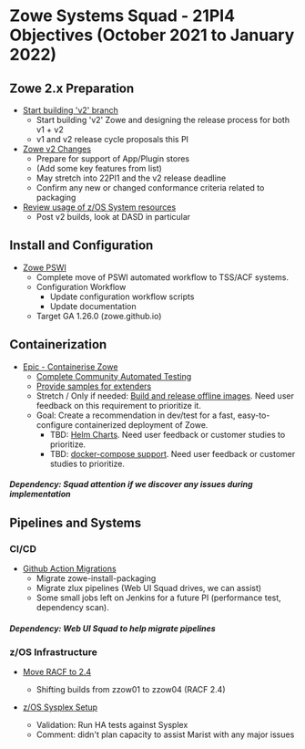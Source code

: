 # Zowe Systems Squad - 21PI4 Objectives (October 2021 to January 2022)

## Zowe 2.x Preparation

* [Start building 'v2' branch](https://github.com/zowe/zowe-install-packaging/issues/2262)
  - Start building 'v2' Zowe and designing the release process for both v1 + v2 
  - v1 and v2 release cycle proposals this PI 
* [Zowe v2 Changes](https://github.com/zowe/zowe-install-packaging/issues/2136)
  - Prepare for support of App/Plugin stores
  - (Add some key features from list)
  - May stretch into 22PI1 and the v2 release deadline
  - Confirm any new or changed conformance criteria related to packaging
* [Review usage of z/OS System resources]()
  - Post v2 builds, look at DASD in particular

## Install and Configuration 

* [Zowe PSWI]()
  - Complete move of PSWI automated workflow to TSS/ACF systems.
  - Configuration Workflow
    * Update configuration workflow scripts
    * Update documentation
  - Target GA 1.26.0 (zowe.github.io)

## Containerization

* [Epic - Containerise Zowe](https://github.com/zowe/zowe-install-packaging/issues/793)
  - [Complete Community Automated Testing]()
  - [Provide samples for extenders]()
  - Stretch / Only if needed: [Build and release offline images](). Need user feedback on this requirement to prioritize it.
  - Goal: Create a recommendation in dev/test for a fast, easy-to-configure containerized deployment of Zowe.
    - TBD: [Helm Charts](). Need user feedback or customer studies to prioritize.
    - TBD: [docker-compose support]().  Need user feedback or customer studies to prioritize.

##### Dependency: Squad attention if we discover any issues during implementation

## Pipelines and Systems

### CI/CD 

* [Github Action Migrations](https://github.com/zowe/zowe-install-packaging/issues/1868)
  - Migrate zowe-install-packaging 
  - Migrate zlux pipelines (Web UI Squad drives, we can assist)
  - Some small jobs left on Jenkins for a future PI (performance test, dependency scan).

##### Dependency: Web UI Squad to help migrate pipelines

### z/OS Infrastructure

* [Move RACF to 2.4]()
  * Shifting builds from zzow01 to zzow04 (RACF 2.4)

* [z/OS Sysplex Setup](https://github.com/zowe/zowe-install-packaging/issues/1397)
  - Validation: Run HA tests against Sysplex
  - Comment: didn't plan capacity to assist Marist with any major issues


